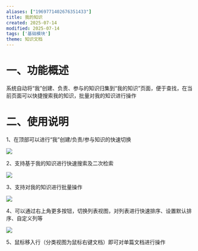 ```yaml
---
aliases: ["1969771402676351433"]
title: 我的知识
created: 2025-07-14
modified: 2025-07-14
tags: ['基础模块']
theme: 知识文档
---
```


# 一、**功能概述**

系统自动将“我”创建、负责、参与的知识归集到“我的知识”页面，便于查找，在当前页面可以快捷搜索我的知识，批量对我的知识进行操作

# 二、**使用说明**

1、在顶部可以进行“我”创建/负责/参与知识的快速切换

![](https://myhelpdoc.oss-cn-heyuan.aliyuncs.com/mdimages/9f974c24ce894af8dd5a2ce3b40e4c17.jpg)

2、支持基于我的知识进行快速搜索及二次检索

![](https://myhelpdoc.oss-cn-heyuan.aliyuncs.com/mdimages/da2f41520c5a9d9832db3b172b3bf5fb.jpg)

3、支持对我的知识进行批量操作

![](https://myhelpdoc.oss-cn-heyuan.aliyuncs.com/mdimages/fb22b1e93c69d0100c2b95cc57384027.jpg)

4、可以通过右上角更多按钮，切换列表视图，对列表进行快速排序、设置默认排序、自定义列等

![](https://myhelpdoc.oss-cn-heyuan.aliyuncs.com/mdimages/f6f67f024cc09380ed405cbda04859f1.jpg)

5、鼠标移入行（分类视图为鼠标右键文档）即可对单篇文档进行操作

